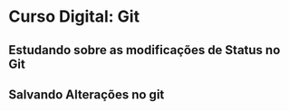 # Curso Digital: Git


## Estudando sobre as modificações de Status no Git

## Salvando Alterações no git
